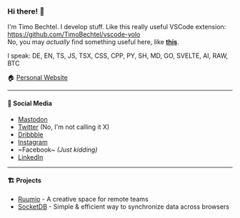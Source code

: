 ### Hi there! 👋

I'm Timo Bechtel.
I develop stuff. Like this really useful VSCode extension: https://github.com/TimoBechtel/vscode-yolo  
No, you may *actually* find something useful here, like **[this](https://timobechtel.github.io/random-project/index.html)**.

I speak: DE, EN, TS, JS, TSX, CSS, CPP, PY, SH, MD, GO, SVELTE, AI, RAW, BTC

🏠 [Personal Website](https://timobechtel.com)

---

#### 💬 Social Media
- <a rel="me" href="https://hachyderm.io/@timobechtel">Mastodon</a>
- [Twitter](https://twitter.com/TimoBechtel) (No, I'm not calling it X)
- [Dribbble](https://dribbble.com/timobechtel)
- [Instagram](https://www.instagram.com/timo.bechtel/)
- ~Facebook~ _(Just kidding)_
- [LinkedIn](https://www.linkedin.com/in/timo-bechtel/)

---

#### 🏗️ Projects
- [Ruumio](https://ruumio.com) - A creative space for remote teams
- [SocketDB](https://socketdb.com) - Simple & efficient way to synchronize data across browsers
